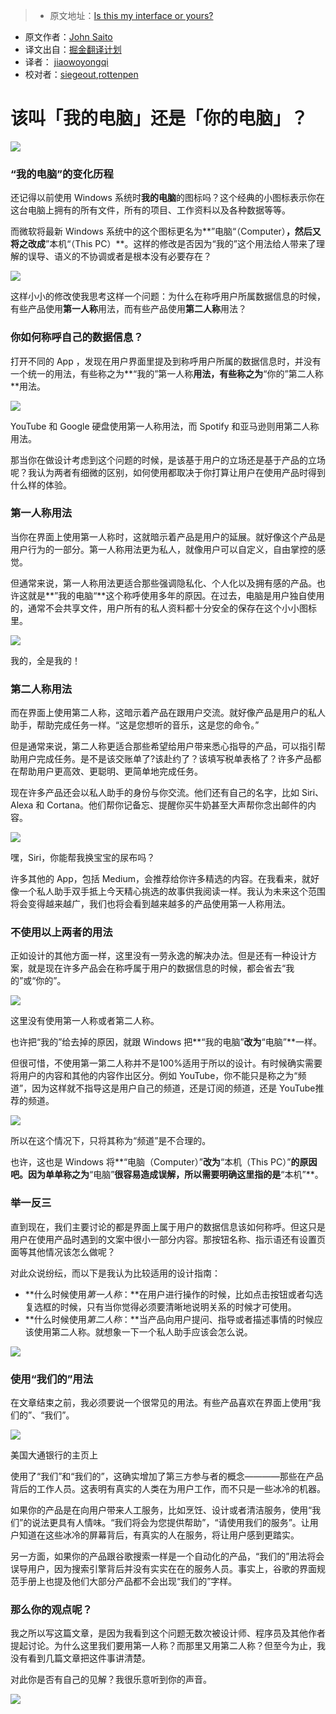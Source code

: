 > * 原文地址：[Is this my interface or yours?](https://medium.com/@jsaito/is-this-my-interface-or-yours-b09a7a795256?ref=uxdesignweekly#.8o975gug5)
* 原文作者：[John Saito](https://medium.com/@jsaito)
* 译文出自：[掘金翻译计划](https://github.com/xitu/gold-miner)
* 译者： [jiaowoyongqi](https://github.com/jiaowoyongqi)
* 校对者：[siegeout](https://github.com/siegeout),[rottenpen](https://github.com/rottenpen) 

# 该叫「我的电脑」还是「你的电脑」？

![](http://ac-Myg6wSTV.clouddn.com/e7eaa2962041cea90b7d.png)

### “我的电脑”的变化历程

还记得以前使用 Windows 系统时**我的电脑**的图标吗？这个经典的小图标表示你在这台电脑上拥有的所有文件，所有的项目、工作资料以及各种数据等等。

而微软将最新 Windows 系统中的这个图标更名为**”电脑“（Computer）**，然后又将之改成**”本机“（This PC）**。这样的修改是否因为“我的”这个用法给人带来了理解的误导、语义的不协调或者是根本没有必要存在？

![](http://ac-Myg6wSTV.clouddn.com/9f40f8dab57be150e24d.png)

这样小小的修改使我思考这样一个问题：为什么在称呼用户所属数据信息的时候，有些产品使用**第一人称**用法，而有些产品使用**第二人称**用法？

### 你如何称呼自己的数据信息？

打开不同的 App ，发现在用户界面里提及到称呼用户所属的数据信息时，并没有一个统一的用法，有些称之为**“我的”第一人称**用法，有些称之为**“你的”第二人称**用法。

![](http://ac-Myg6wSTV.clouddn.com/84f0c5fff22419f007be.png)
        
YouTube 和 Google 硬盘使用第一人称用法，而 Spotify 和亚马逊则用第二人称用法。
    
那当你在做设计考虑到这个问题的时候，是该基于用户的立场还是基于产品的立场呢？我认为两者有细微的区别，如何使用都取决于你打算让用户在使用产品时得到什么样的体验。

### 第一人称用法

当你在界面上使用第一人称时，这就暗示着产品是用户的延展。就好像这个产品是用户行为的一部分。第一人称用法更为私人，就像用户可以自定义，自由掌控的感觉。

但通常来说，第一人称用法更适合那些强调隐私化、个人化以及拥有感的产品。也许这就是**”我的电脑“**这个称呼使用多年的原因。在过去，电脑是用户独自使用的，通常不会共享文件，用户所有的私人资料都十分安全的保存在这个小小图标里。

![](http://ac-Myg6wSTV.clouddn.com/5691db77eef2145c2945.png)
       
我的，全是我的！

### 第二人称用法

而在界面上使用第二人称，这暗示着产品在跟用户交流。就好像产品是用户的私人助手，帮助完成任务一样。“这是您想听的音乐，这是您的命令。”

但是通常来说，第二人称更适合那些希望给用户带来悉心指导的产品，可以指引帮助用户完成任务。是不是该交账单了?该赴约了？该填写税单表格了？许多产品都在帮助用户更高效、更聪明、更简单地完成任务。

现在许多产品还会以私人助手的身份与你交流。他们还有自己的名字，比如 Siri、Alexa 和 Cortana。他们帮你记备忘、提醒你买牛奶甚至大声帮你念出邮件的内容。

![](http://ac-Myg6wSTV.clouddn.com/184c47d0c20f90331d4d.png)
       
嘿，Siri，你能帮我换宝宝的尿布吗？

许多其他的 App，包括 Medium，会推荐给你许多精选的内容。在我看来，就好像一个私人助手双手抵上今天精心挑选的故事供我阅读一样。我认为未来这个范围将会变得越来越广，我们也将会看到越来越多的产品使用第一人称用法。

### 不使用以上两者的用法

正如设计的其他方面一样，这里没有一劳永逸的解决办法。但是还有一种设计方案，就是现在许多产品会在称呼属于用户的数据信息的时候，都会省去“我的”或“你的”。

![](http://ac-Myg6wSTV.clouddn.com/89120ffe78da8e1218fb.png)
       
这里没有使用第一人称或者第二人称。

也许把“我的”给去掉的原因，就跟 Windows 把**“我的电脑”**改为**“电脑”**一样。

但很可惜，不使用第一第二人称并不是100%适用于所以的设计。有时候确实需要将用户的内容和其他的内容作出区分。例如 YouTube，你不能只是称之为“频道”，因为这样就不指导这是用户自己的频道，还是订阅的频道，还是 YouTube推荐的频道。

![](http://ac-Myg6wSTV.clouddn.com/a5df4efc05ea9c479222.png)
        
所以在这个情况下，只将其称为“频道”是不合理的。

也许，这也是 Windows 将**“电脑（Computer）”**改为**“本机（This PC）”**的原因吧。因为单单称之为**“电脑”**很容易造成误解，所以需要明确这里指的是**“本机”**。

### 举一反三

直到现在，我们主要讨论的都是界面上属于用户的数据信息该如何称呼。但这只是用户在使用产品时遇到的文案中很小一部分内容。那按钮名称、指示语还有设置页面等其他情况该怎么做呢？

对此众说纷纭，而以下是我认为比较适用的设计指南：

- **什么时候使用*第一人称*：**在用户进行操作的时候，比如点击按钮或者勾选复选框的时候，只有当你觉得必须要清晰地说明关系的时候才可使用。
- **什么时候使用*第二人称*：**当产品向用户提问、指导或者描述事情的时候应该使用第二人称。就想象一下一个私人助手应该会怎么说。

![](http://ac-Myg6wSTV.clouddn.com/419a7460534cb2ace4d2.png)

### 使用“我们的”用法

在文章结束之前，我必须要说一个很常见的用法。有些产品喜欢在界面上使用“我们的”、“我们”。

![](http://ac-Myg6wSTV.clouddn.com/27b1ab1405835f5bdc9e.png)
   
美国大通银行的主页上

使用了“我们”和“我们的”，这确实增加了第三方参与者的概念————那些在产品背后的工作人员。这表明有真实的人类在为用户工作，而不只是一些冰冷的机器。

如果你的产品是在向用户带来人工服务，比如烹饪、设计或者清洁服务，使用“我们”的说法更具有人情味。“我们将会为您提供帮助”，“请使用我们的服务”。让用户知道在这些冰冷的屏幕背后，有真实的人在服务，将让用户感到更踏实。

另一方面，如果你的产品跟谷歌搜索一样是一个自动化的产品，“我们的”用法将会误导用户，因为搜索引擎背后并没有实实在在的服务人员。事实上，谷歌的界面规范手册上也提及他们大部分产品都不会出现“我们的”字样。

### 那么你的观点呢？

我之所以写这篇文章，是因为我看到这个问题无数次被设计师、程序员及其他作者提起讨论。为什么这里我们要用第一人称？而那里又用第二人称？但至今为止，我没有看到几篇文章把这件事讲清楚。

对此你是否有自己的见解？我很乐意听到你的声音。

![](http://ac-Myg6wSTV.clouddn.com/1a1ff00440e74f4a5fa7.jpeg)
